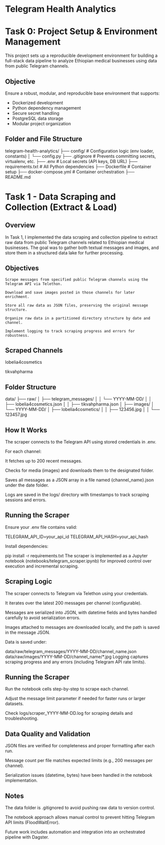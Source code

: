 # Telegram Health Analytics

# Task 0: Project Setup & Environment Management

This project sets up a reproducible development environment for building a full-stack data pipeline to analyze Ethiopian medical businesses using data from public Telegram channels.

## Objective

Ensure a robust, modular, and reproducible base environment that supports:

- Dockerized development
- Python dependency management
- Secure secret handling
- PostgreSQL data storage
- Modular project organization

## Folder and File Structure

telegram-health-analytics/
├── config/ # Configuration logic (env loader, constants)
│ └── config.py
├── .gitignore # Prevents committing secrets, virtualenv, etc.
├── .env # Local secrets (API keys, DB URL)
├── requirements.txt # All Python dependencies
├── Dockerfile # Container setup
├── docker-compose.yml # Container orchestration
├── README.md

# Task 1 - Data Scraping and Collection (Extract & Load)

## Overview

In Task 1, I implemented the data scraping and collection pipeline to extract raw data from public Telegram channels related to Ethiopian medical businesses. The goal was to gather both textual messages and images, and store them in a structured data lake for further processing.

## Objectives

    Scrape messages from specified public Telegram channels using the Telegram API via Telethon.

    Download and save images posted in those channels for later enrichment.

    Store all raw data as JSON files, preserving the original message structure.

    Organize raw data in a partitioned directory structure by date and channel.

    Implement logging to track scraping progress and errors for robustness.

## Scraped Channels

lobelia4cosmetics

tikvahpharma

## Folder Structure

data/
├── raw/
│ ├── telegram_messages/
│ │ └── YYYY-MM-DD/
│ │ ├── lobelia4cosmetics.json
│ │ ├── tikvahpharma.json
│ ├── images/
│ └── YYYY-MM-DD/
│ ├── lobelia4cosmetics/
│ │ ├── 123456.jpg
│ │ └── 123457.jpg

## How It Works

The scraper connects to the Telegram API using stored credentials in .env.

For each channel:

It fetches up to 200 recent messages.

Checks for media (images) and downloads them to the designated folder.

Saves all messages as a JSON array in a file named {channel_name}.json under the date folder.

Logs are saved in the logs/ directory with timestamps to track scraping sessions and errors.

## Running the Scraper

Ensure your .env file contains valid:

TELEGRAM_API_ID=your_api_id
TELEGRAM_API_HASH=your_api_hash

Install dependencies:

pip install -r requirements.txt
The scraper is implemented as a Jupyter notebook (notebooks/telegram_scraper.ipynb) for improved control over execution and incremental scraping.

## Scraping Logic

The scraper connects to Telegram via Telethon using your credentials.

It iterates over the latest 200 messages per channel (configurable).

Messages are serialized into JSON, with datetime fields and bytes handled carefully to avoid serialization errors.

Images attached to messages are downloaded locally, and the path is saved in the message JSON.

Data is saved under:

data/raw/telegram_messages/YYYY-MM-DD/channel_name.json
data/raw/images/YYYY-MM-DD/channel_name/\*.jpg
Logging captures scraping progress and any errors (including Telegram API rate limits).

## Running the Scraper

Run the notebook cells step-by-step to scrape each channel.

Adjust the message limit parameter if needed for faster runs or larger datasets.

Check logs/scraper_YYYY-MM-DD.log for scraping details and troubleshooting.

## Data Quality and Validation

JSON files are verified for completeness and proper formatting after each run.

Message count per file matches expected limits (e.g., 200 messages per channel).

Serialization issues (datetime, bytes) have been handled in the notebook implementation.

## Notes

The data folder is .gitignored to avoid pushing raw data to version control.

The notebook approach allows manual control to prevent hitting Telegram API limits (FloodWaitError).

Future work includes automation and integration into an orchestrated pipeline with Dagster.
